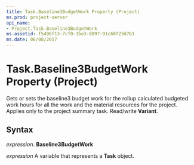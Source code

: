 ```yaml
---
title: Task.Baseline3BudgetWork Property (Project)
ms.prod: project-server
api_name:
- Project.Task.Baseline3BudgetWork
ms.assetid: f5496f13-7cf0-1be3-8897-91c60f23d761
ms.date: 06/08/2017
---
```



# Task.Baseline3BudgetWork Property (Project)

Gets or sets the baseline3 budget work for the rollup calculated budgeted work hours for all the work and the material resources for the project. Applies only to the project summary task. Read/write  **Variant**.


## Syntax

 _expression_. **Baseline3BudgetWork**

 _expression_ A variable that represents a **Task** object.


